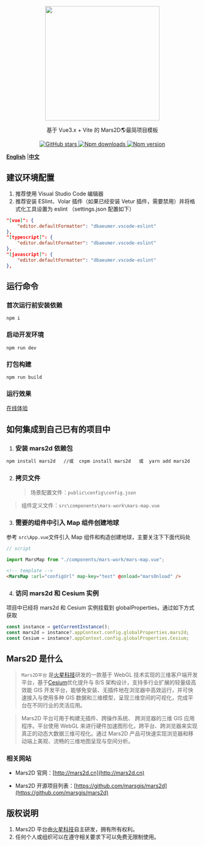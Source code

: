 <p align="center">
<img src="https://muyao1987.gitee.io/cdn/mars2d.cn/logo.png" width="300px" />
</p>

<p align="center">基于 Vue3.x + Vite 的 Mars2D🌎最简项目模板</p>

<p align="center">
<a target="_black" href="https://github.com/marsgis/mars2d">
<img alt="GitHub stars" src="https://img.shields.io/github/stars/marsgis/mars2d?style=flat&logo=github">
</a>
<a target="_black" href="https://www.npmjs.com/package/mars2d">
<img alt="Npm downloads" src="https://img.shields.io/npm/dt/mars2d?style=flat&logo=npm">
</a>
<a target="_black" href="https://www.npmjs.com/package/mars2d">
<img alt="Npm version" src="https://img.shields.io/npm/v/mars2d.svg?style=flat&logo=npm&label=version"/>
</a>
</p>

[**English**](./README_EN.md) |[**中文**](./README.md)

## 建议环境配置

1. 推荐使用 Visual Studio Code 编辑器
2. 推荐安装 ESlint、Volar 插件（如果已经安装 Vetur 插件，需要禁用）并将格式化工具设置为 eslint （settings.json 配置如下）

```json
"[vue]": {
    "editor.defaultFormatter": "dbaeumer.vscode-eslint"
},
"[typescript]": {
    "editor.defaultFormatter": "dbaeumer.vscode-eslint"
},
"[javascript]": {
    "editor.defaultFormatter": "dbaeumer.vscode-eslint"
},
```

## 运行命令

### 首次运行前安装依赖

```
npm i
```

### 启动开发环境

```
npm run dev
```

### 打包构建

```
npm run build
```

### 运行效果

[在线体验](http://marsgis.gitee.io/mars2d-es5-template/)

## 如何集成到自己已有的项目中

1. ### 安装 mars2d 依赖包

```bash
npm install mars2d   //或  cnpm install mars2d   或  yarn add mars2d
```

2. ### 拷贝文件
   > 场景配置文件：`public\config\config.json`

> 组件定义文件：`src\components\mars-work\mars-map.vue`

3. ### 需要的组件中引入 Map 组件创建地球

参考 `src\App.vue`文件引入 Map 组件和构造创建地球，主要关注下下面代码处

```javascript
// script

import MarsMap from "./components/mars-work/mars-map.vue";
```

```html
<!-- template -->
<MarsMap :url="configUrl" map-key="test" @onload="marsOnload" />
```

4. ### 访问 mars2d 和 Cesium 实例

项目中已经将 mars2d 和 Cesium 实例挂载到 globalProperties，通过如下方式获取

```javascript
const instance = getCurrentInstance();
const mars2d = instance?.appContext.config.globalProperties.mars2d;
const Cesium = instance?.appContext.config.globalProperties.Cesium;
```

## Mars2D 是什么

> `Mars2D平台` 是[火星科技](http://marsgis.cn/)研发的一款基于 WebGL 技术实现的三维客户端开发平台，基于[Cesium](https://cesium.com/cesiumjs/)优化提升与 B/S 架构设计，支持多行业扩展的轻量级高效能 GIS 开发平台，能够免安装、无插件地在浏览器中高效运行，并可快速接入与使用多种 GIS 数据和三维模型，呈现三维空间的可视化，完成平台在不同行业的灵活应用。

> Mars2D 平台可用于构建无插件、跨操作系统、 跨浏览器的三维 GIS 应用程序。平台使用 WebGL 来进行硬件加速图形化，跨平台、跨浏览器来实现真正的动态大数据三维可视化。通过 Mars2D 产品可快速实现浏览器和移动端上美观、流畅的三维地图呈现与空间分析。

### 相关网站

- Mars2D 官网：[http://mars2d.cn](http://mars2d.cn)

- Mars2D 开源项目列表：[https://github.com/marsgis/mars2d](https://github.com/marsgis/mars2d)

## 版权说明

1. Mars2D 平台由[火星科技](http://marsgis.cn/)自主研发，拥有所有权利。
2. 任何个人或组织可以在遵守相关要求下可以免费无限制使用。
